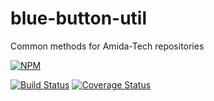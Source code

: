 blue-button-util
================

Common methods for Amida-Tech repositories

[![NPM](https://nodei.co/npm/blue-button-util.png)](https://nodei.co/npm/blue-button-util/)

[![Build Status](https://travis-ci.org/amida-tech/blue-button-util.svg)](https://travis-ci.org/amida-tech/blue-button-util)
[![Coverage Status](https://coveralls.io/repos/amida-tech/blue-button-util/badge.png)](https://coveralls.io/r/amida-tech/blue-button-util)
